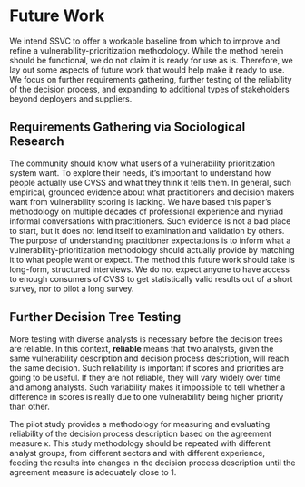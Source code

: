 

# Future Work

We intend SSVC to offer a workable baseline from which to improve and refine a vulnerability-prioritization methodology. While the method herein should be functional, we do not claim it is ready for use as is. Therefore, we lay out some aspects of future work that would help make it ready to use. We focus on further requirements gathering, further testing of the reliability of the decision process, and expanding to additional types of stakeholders beyond deployers and suppliers.

## Requirements Gathering via Sociological Research

The community should know what users of a vulnerability prioritization system want. To explore their needs, it’s important to understand how people actually use CVSS and what they think it tells them. In general, such empirical, grounded evidence about what practitioners and decision makers want from vulnerability scoring is lacking. We have based this paper’s methodology on multiple decades of professional experience and myriad informal conversations with practitioners. Such evidence is not a bad place to start, but it does not lend itself to examination and validation by others. The purpose of understanding practitioner expectations is to inform what a vulnerability-prioritization methodology should actually provide by matching it to what people want or expect. The method this future work should take is long-form, structured interviews. We do not expect anyone to have access to enough consumers of CVSS to get statistically valid results out of a short survey, nor to pilot a long survey.

## Further Decision Tree Testing

More testing with diverse analysts is necessary before the decision trees are reliable. In this context, **reliable** means that two analysts, given the same vulnerability description and decision process description, will reach the same decision. Such reliability is important if scores and priorities are going to be useful. If they are not reliable, they will vary widely over time and among analysts. Such variability makes it impossible to tell whether a difference in scores is really due to one vulnerability being higher priority than other.

The pilot study provides a methodology for measuring and evaluating reliability of the decision process description based on the agreement measure κ. This study methodology should be repeated with different analyst groups, from different sectors and with different experience, feeding the results into changes in the decision process description until the agreement measure is adequately close to 1.


